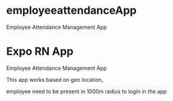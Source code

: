 # employeeattendanceApp
Employee Attendance Management App

# Expo RN App
Employee Attendance Management App

This app works based on geo location,

employee need to be present in 1000m radius to login in the app
